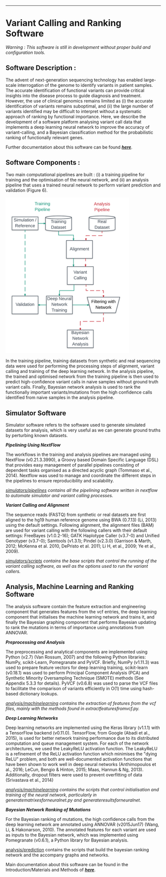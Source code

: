 ----------------------------------------------------------------------
# Variant Calling and Ranking Software


_Warning : This software is still in development without proper build and configuration tools._


## Software Description :

The advent of next-generation sequencing technology has enabled large-scale interrogation of the genome to identify variants in patient samples. The accurate identification of functional variants can provide critical insights into the disease process to guide diagnosis and treatment. However, the use of clinical genomics remains limited as (i) the accurate identification of variants remains suboptimal, and (ii) the large number of variants identified may be difficult to interpret without a systematic approach of ranking by functional importance.
Here, we describe the development of a software platform analysing variant call data that implements a deep learning neural network to improve the accuracy of variant-calling, and a Bayesian classification method for the probabilistic ranking of functionally relevant genes.
 

Further documentation about this software can be found [***here***](https://github.com/EdwinChanSingapore/mlmutation/blob/master/docs/edwin_chan_thesis_2017.pdf).

## Software Components : 

Two main computational pipelines are built : (i) a training pipeline for training and the optimisation of the neural network, and (ii) an analysis pipeline that uses a trained neural network to perform variant prediction and validation (Figure 6). 

<img src="docs/trainingpathway.png" width="400">

In the training pipeline, training datasets from synthetic and real sequencing data were used for performing the processing steps of alignment, variant calling and training of the deep learning network. In the analysis pipeline, the trained and optimised network from the training pipeline is then used to predict high-confidence variant calls in naive samples without ground truth variant calls. Finally, Bayesian network analysis is used to rank the functionally important variants/mutations from the high confidence calls identified from naive samples in the analysis pipeline.

## Simulator Software

Simulator software refers to the software used to generate simulated datasets for analysis, which is very useful as we can generate ground truths by perturbing known datasets.


___Pipelining Using NextFlow___

The workflows in the training and analysis pipelines are managed using NextFlow (v0.21.3.3990), a Groovy based Domain Specific Language (DSL) that provides easy management of parallel pipelines consisting of dependent tasks organised as a directed acyclic graph (Tommaso et al., 2014). Nextflow was used to manage and coordinate the different steps in the pipelines to ensure reproducibility and scalability.

_[simulators/pipelines](https://github.com/EdwinChanSingapore/mlmutation/tree/master/simulators/pipeline) contains all the pipelining software written in nextflow to automate simulator and variant calling processes._



___Variant Calling and Alignment___

The sequence reads (FASTQ) from synthetic or real datasets are first aligned to the hg19 human reference genome using BWA (0.7.13) (Li, 2013) using the default settings. Following alignment, the alignment files (BAM) are used for variant calling with the following callers with their default settings: FreeBayes (v1.0.2-16); GATK Haplotype Caller (v3.7-0) and Unified Genotyper (v3.7-0); Samtools (v1.3.1); Pindel (v2.3.0) (Garrison & Marth, 2012; McKenna et al. 2010, DePristo et al. 2011; Li H, et al., 2009; Ye et al., 2009). 

_[simulators/scripts](https://github.com/EdwinChanSingapore/mlmutation/tree/master/simulators/scripts) contains the base scripts that control the running of the variant calling software, as well as the options used to run the variant callers._




## Analysis, Machine Learning and Ranking Software

The analysis software contain the feature extraction and engineering component that generates features from the vcf entries, the deep learning component that initialises the machine learning network and trains it, and finally the Bayesian graphing component that performs Bayesian updating to rank the mutations in terms of importance using annotations from ANNOVAR.


___Preprocessing and Analysis___

The preprocessing and analytical components are implemented using Python (v2.7) (Van Rossum, 2007) and the following Python libraries: NumPy, scikit-Learn, Pomegranate and PyVCF. Briefly, NumPy (v1.11.3) was used to prepare feature vectors for deep learning training, scikit-learn (v0.18.1) was used to perform Principal Component Analysis (PCA) and Synthetic Minority Oversampling Technique (SMOTE) methods (See Appendix 5.3.3 for details). PyVCF (v0.6.8) was used to parse the VCF files to facilitate the comparison of variants efficiently in O(1) time using hash-based dictionary lookups. 

_[analysis/machinelearning](https://github.com/EdwinChanSingapore/mlmutation/tree/master/analysis/machinelearning) contains the extraction of features from the vcf files, mainly with the methods found in extractfeaturesfromvcf.py._


___Deep Learning Networks___

Deep learning networks are implemented using the Keras library (v1.1.1) with a TensorFlow backend (v0.11.0). TensorFlow, from Google (Abadi et al., 2015), is used for better network training performance due to its distributed computation and queue management system. For each of the network architectures, we used the LeakyReLU activation function. The LeakyReLU is a refinement of the ReLU activation function which minimises the "dying ReLU" problem, and both are well-documented activation functions that have been shown to work well in deep neural networks (Anthimopoulos et al., 2016; LeCun, Bengio & Hinton, 2015; Maas, Hannun & Ng, 2013). Additionally, dropout filters were used to prevent overfitting of data (Srivastava et al., 2014)

_[analysis/machinelearning](https://github.com/EdwinChanSingapore/mlmutation/tree/master/analysis/machinelearning) contains the scripts that control initialisation and training of the neural network, particularly in generatematrixesforneuralnet.py and generateresultsforneuralnet._


___Bayesian Network Ranking of Mutations___

For the Bayesian ranking of mutations, the high confidence calls from the deep learning network are annotated using ANNOVAR (v2015Jun17) (Wang, Li, & Hakonarson, 2010). The annotated features for each variant are used as inputs to the Bayesian network, which was implemented using Pomegranate (v0.6.1), a Python library for Bayesian analysis. 

[analysis/prediction](https://github.com/EdwinChanSingapore/mlmutation/tree/master/analysis/prediction) contains the scripts that build the bayesian ranking network and the accompany graphs and networks.




Main documentation about this software can be found in the Introduction/Materials and Methods of [***here***](https://github.com/EdwinChanSingapore/mlmutation/blob/master/docs/edwin_chan_thesis_2017.pdf).
